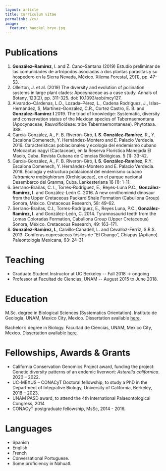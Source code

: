 ```yaml
---
layout: article
title: Curriculum vitae
permalink: /cv/
image:
  feature: haeckel_bryo.jpg
---
```


# Publications
1. **González–Ramírez**, I. and Z. Cano–Santana (2019) Estudio preliminar de las comunidades de artrópodos asociadas a dos
plantas parásitas y su hospedero en la Sierra Nevada, México. Xilema Forestal, 29(1), pp. 47-53.
2. Ollerton, J. et al. (2019) The diversity and evolution of pollination systems in large plant clades: Apocynaceae as a case
study. Annals of Botany, 123(2), pp. 311-325. doi: 10.1093/aob/mcy127.
3. Alvarado–Cárdenas, L.O., Lozada–Pérez, L., Cadena Rodriguez, J., Islas–Hernández, S, Martínez–González, C.R., Cortez Castro, E. B. and **González–Ramírez I** 2019. The triad of knowledge: Systematic, diversity and conservation status of the Mexican species of Tabernaemontana (Apocynaceae; Rauvolfioideae: tribe Tabernaemontaneae). Phytotaxa. 388.
4. García-González, A., F. B. Riverón-Giró, **I. S. González-Ramírez**, R., Y. Escalona Domenech, Y. Hernández-Montero and E. Palacio Verdecia. 2016. Características poblacionales y ecología del endemismo cubano Melocactus nagyi (Cactaceae), en la Reserva Florística Manejada El Macío, Cuba. Revista Cubana de Ciencias Biológicas. 5 (1): 33-42.
5. García-González, A., F. B. Riverón-Giró, **I. S. González-Ramírez**, R.Y. Escalona Domenech, Y. Hernández-Montero and E. Palacio Verdecia. 2016. Ecología y estructura poblacional del endemismo cubano *Tetramicra malpighiarum* (Orchidiaceae), en el parque nacional Desembarco del Granma, Cuba. Lankesteriana 16 (1): 1-11.
6. Serrano-Brañas, C. I., Torres-Rodríguez, E., Reyes-Luna P.C., **González-Ramírez, I.** and González-León C. 2016. A new
 ornithomimid dinosaur from the Upper Cretaceous Packard Shale Formation (Cabullona Group) Sonora, México.
 Cretaceous Research, 58: 49-62.
7. Serrano-Brañas, C.I., Torres-Rodríguez, E., Reyes Luna, P.C., **González-Ramírez, I.** and González-León, C. 2014. Tyrannosaurid teeth from the Lomas Coloradas Formation, Cabullona Group (Upper Cretaceous) Sonora, México. Cretaceous Research, 49: 163–171.
8. **González-Ramírez, I.**, Calvillo-Canadell, L. and Cevalloz-Ferríz, S.R.S. 2013. Coníferas cupresáceas fósiles de “El Chango”, Chiapas (Aptiano). Paleontología Mexicana, 63: 24-31.

# Teaching
- Graduate Student Instructor at UC Berkeley -- Fall 2018 -> ongoing
- Professor at Facultad de Ciencias, UNAM -- August 2015 to June 2018. 

# Education
M.Sc. degree in Biological Sciences (Systematics Orientation).
Instituto de Geología, UNAM, Mexico City, Mexico. Dissertation available [here](http://oreon.dgbiblio.unam.mx/F/I8UUDIVYUYAVQ7K1IS6AL2Y7PDIMC8PI281S1UIL6AKTRDRC5R-47705?func=full-set-set&set_number=031093&set_entry=000001&format=999).

Bachelor’s degree in Biology.
Facultad de Ciencias, UNAM, Mexico City, Mexico. Dissertation available [here](http://oreon.dgbiblio.unam.mx/F/I8UUDIVYUYAVQ7K1IS6AL2Y7PDIMC8PI281S1UIL6AKTRDRC5R-47708?func=full-set-set&set_number=031093&set_entry=000002&format=999).

# Fellowships, Awards & Grants
* California Conservation Genomics Project award, funding the project: Genetic diversity patterns of an endemic liverwort: *Asterella californica*. 2020 – 2022.
* UC-MEXUS – CONACyT Doctoral fellowship, to study a PhD in the Department of Integrative Biology, University of
California, Berkeley, 2018 – 2023.
* UNAM PASD award, to attend the 4th International Palaeontological Congress, 2014
* CONACyT postgraduate fellowship, MsSc, 2014 - 2016.

# Languages
* Spanish 
* English 
* French 
* Conversational Portuguese.
* Some proficiency in Náhuatl.
